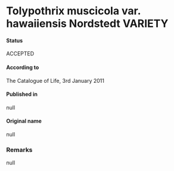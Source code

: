 Tolypothrix muscicola var. hawaiiensis Nordstedt VARIETY
=======

#### Status
ACCEPTED

#### According to
The Catalogue of Life, 3rd January 2011

#### Published in
null

#### Original name
null

### Remarks
null